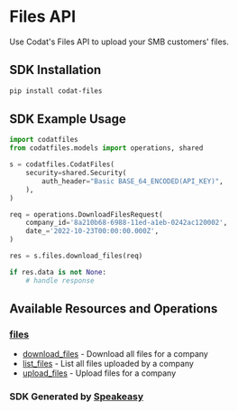 # Files API

Use Codat's Files API to upload your SMB customers' files. 

<!-- Start SDK Installation -->
## SDK Installation

```bash
pip install codat-files
```
<!-- End SDK Installation -->

## SDK Example Usage
<!-- Start SDK Example Usage -->


```python
import codatfiles
from codatfiles.models import operations, shared

s = codatfiles.CodatFiles(
    security=shared.Security(
        auth_header="Basic BASE_64_ENCODED(API_KEY)",
    ),
)

req = operations.DownloadFilesRequest(
    company_id='8a210b68-6988-11ed-a1eb-0242ac120002',
    date_='2022-10-23T00:00:00.000Z',
)

res = s.files.download_files(req)

if res.data is not None:
    # handle response
```
<!-- End SDK Example Usage -->

<!-- Start SDK Available Operations -->
## Available Resources and Operations


### [files](docs/sdks/files/README.md)

* [download_files](docs/sdks/files/README.md#download_files) - Download all files for a company
* [list_files](docs/sdks/files/README.md#list_files) - List all files uploaded by a company
* [upload_files](docs/sdks/files/README.md#upload_files) - Upload files for a company
<!-- End SDK Available Operations -->

### SDK Generated by [Speakeasy](https://docs.speakeasyapi.dev/docs/using-speakeasy/client-sdks)
